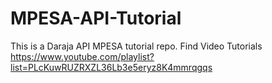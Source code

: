 # MPESA-API-Tutorial
This is a Daraja API MPESA tutorial repo.
Find Video Tutorials https://www.youtube.com/playlist?list=PLcKuwRUZRXZL36Lb3e5eryz8K4mmrqgqs
